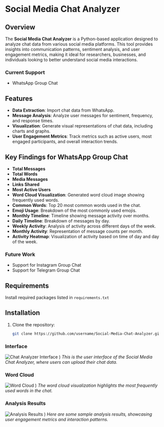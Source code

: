 # Social Media Chat Analyzer

## Overview

The **Social Media Chat Analyzer** is a Python-based application designed to analyze chat data from various social media platforms. This tool provides insights into communication patterns, sentiment analysis, and user engagement metrics, making it ideal for researchers, businesses, and individuals looking to better understand social media interactions.

### Current Support
- WhatsApp Group Chat

## Features

- **Data Extraction**: Import chat data from WhatsApp.
- **Message Analysis**: Analyze user messages for sentiment, frequency, and response times.
- **Visualization**: Generate visual representations of chat data, including charts and graphs.
- **User Engagement Metrics**: Track metrics such as active users, most engaged participants, and overall interaction trends.

## Key Findings for WhatsApp Group Chat
- **Total Messages**
- **Total Words**
- **Media Messages**
- **Links Shared**
- **Most Active Users**
- **Word Cloud Visualization**: Generated word cloud image showing frequently used words.
- **Common Words**: Top 20 most common words used in the chat.
- **Emoji Usage**: Breakdown of the most commonly used emojis.
- **Monthly Timeline**: Timeline showing message activity over months.
- **Daily Timeline**: Breakdown of messages by day.
- **Weekly Activity**: Analysis of activity across different days of the week.
- **Monthly Activity**: Representation of message counts per month.
- **Activity Heatmap**: Visualization of activity based on time of day and day of the week.

### Future Work
- Support for Instagram Group Chat
- Support for Telegram Group Chat



## Requirements

Install required packages listed in `requirements.txt`

## Installation

1. Clone the repository:

   ```bash
   git clone https://github.com/username/Social-Media-Chat-Analyzer.git

### Interface
![Chat Analyzer Interface](if.png)
)
*This is the user interface of the Social Media Chat Analyzer, where users can upload their chat data.*

### Word Cloud
![Word Cloud](wc.png)
)
*The word cloud visualization highlights the most frequently used words in the chat.*

### Analysis Results
![Analysis Results](pc.png)
)
*Here are some sample analysis results, showcasing user engagement metrics and interaction patterns.*




